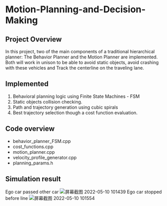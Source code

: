 # Motion-Planning-and-Decision-Making
## Project Overview
In this project, two of the main components of a traditional hierarchical planner: The Behavior Planner and the Motion Planner are implemented. Both will work in unison to be able to avoid static objects, avoid crashing with these vehicles and Track the centerline on the traveling lane.
## Implemented
1. Behavioral planning logic using Finite State Machines - FSM
2. Static objects collision checking.
3. Path and trajectory generation using cubic spirals
4. Best trajectory selection though a cost function evaluation. 
## Code overview
 - behavior_planner_FSM.cpp
 - cost_functions.cpp
 - motion_planner.cpp
 - velocity_profile_generator.cpp
 - planning_params.h
## Simulation result
Ego car passed other car
![屏幕截图 2022-05-10 101439](https://user-images.githubusercontent.com/96832648/167531173-fb1ba098-7ebd-4526-9e49-af0aa417821e.png)
Ego car stopped before line
![屏幕截图 2022-05-10 101554](https://user-images.githubusercontent.com/96832648/167531179-c1ecb5e3-c07c-4ae3-8040-33fb82a8c7d5.png)
